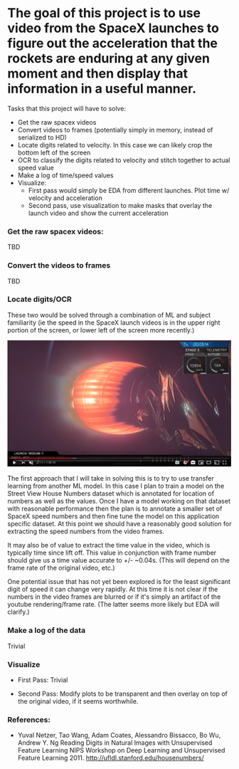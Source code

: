 # The goal of this project is to use video from the SpaceX launches to figure out the acceleration that the rockets are enduring at any given moment and then display that information in a useful manner.

Tasks that this project will have to solve:
* Get the raw spacex videos
* Convert videos to frames (potentially simply in memory, instead of serialized to HD)
* Locate digits related to velocity. In this case we can likely crop the bottom left of the screen
* OCR to classify the digits related to velocity and stitch together to actual speed value
* Make a log of time/speed values
* Visualize:
  * First pass would simply be EDA from different launches. Plot time w/ velocity and acceleration
  * Second pass, use visualization to make masks that overlay the launch video and show the current acceleration

### Get the raw spacex videos:

TBD

### Convert the videos to frames

TBD

### Locate digits/OCR

These two would be solved through a combination of ML and subject familiarity (ie the speed in the SpaceX launch videos is in the upper right portion of the screen, or lower left of the screen more recently.)

![Screenshot of Launch](imgs/spacex_crop.png)

The first approach that I will take in solving this is to try to use transfer learning from another ML model.  In this case I plan to train a model on the Street View House Numbers dataset which is annotated for location of numbers as well as the values.  Once I have a model working on that dataset with reasonable performance then the plan is to annotate a smaller set of SpaceX speed numbers and then fine tune the model on this application specific dataset.  At this point we should have a reasonably good solution for extracting the speed numbers from the video frames.  

It may also be of value to extract the time value in the video, which is typically time since lift off.  This value in conjunction with frame number should give us a time value accurate to +/- ~0.04s. (This will depend on the frame rate of the original video, etc.)

One potential issue that has not yet been explored is for the least significant digit of speed it can change very rapidly.  At this time it is not clear if the numbers in the video frames are blurred or if it's simply an artifact of the youtube rendering/frame rate. (The latter seems more likely but EDA will clarify.)

### Make a log of the data

Trivial

### Visualize

* First Pass: Trivial

* Second Pass: Modify plots to be transparent and then overlay on top of the original video, if it seems worthwhile.


### References:

* Yuval Netzer, Tao Wang, Adam Coates, Alessandro Bissacco, Bo Wu, Andrew Y. Ng Reading Digits in Natural Images with Unsupervised Feature Learning NIPS Workshop on Deep Learning and Unsupervised Feature Learning 2011. http://ufldl.stanford.edu/housenumbers/

